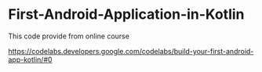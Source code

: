 # First-Android-Application-in-Kotlin
 
 This code provide from online course
 
 https://codelabs.developers.google.com/codelabs/build-your-first-android-app-kotlin/#0
